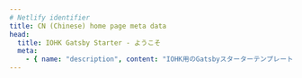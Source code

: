 ```yaml
---
# Netlify identifier
title: CN (Chinese) home page meta data
head:
  title: IOHK Gatsby Starter - ようこそ
  meta:
    - { name: "description", content: "IOHK用のGatsbyスターターテンプレート。 CI、CMS、ローカライゼーション、そしてテーマの作成に成功しました。", file: "" }
---
```

